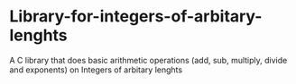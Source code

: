 # Library-for-integers-of-arbitary-lenghts
A C library that does basic arithmetic operations (add, sub, multiply, divide and exponents) on Integers of arbitary lenghts
